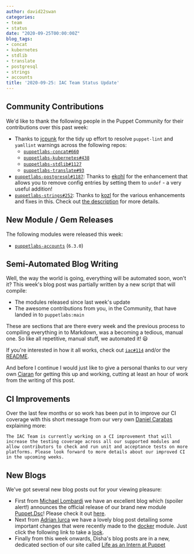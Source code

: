 ```yaml
---
author: david22swan
categories:
- team
- status
date: "2020-09-25T00:00:00Z"
blog_tags:
- concat
- kubernetes
- stdlib
- translate
- postgresql
- strings
- accounts
title: '2020-09-25: IAC Team Status Update'
---
```


## Community Contributions

We'd like to thank the following people in the Puppet Community for their contributions over this past week:

- Thanks to [jcpunk][jcpunk] for the tidy up effort to resolve `puppet-lint` and `yamllint` warnings across the following repos:
  - [`puppetlabs-concat#660`][puppetlabs-concat-pr-660]
  - [`puppetlabs-kubernetes#438`][puppetlabs-kubernetes-pr-438]
  - [`puppetlabs-stdlib#1127`][puppetlabs-stdlib-pr-1127]
  - [`puppetlabs-translate#93`][puppetlabs-translate-pr-93]
- [`puppetlabs-postgresql#1187`][puppetlabs-postgresql-pr-1187]: Thanks to [ekohl][ekohl] for the enhancement that allows you to remove config entries by setting them to `undef` - a very useful addition!
- [`puppetlabs-strings#252`][puppetlabs-strings-pr-252]: Thanks to [kozl][kozl] for the various enhancements and fixes in this. Check out [the description](https://github.com/puppetlabs/puppet-strings/pull/252#issue-487952635) for more details.

## New Module / Gem Releases

The following modules were released this week:

- [`puppetlabs-accounts`][puppetlabs-accounts] (`6.3.0`)

## Semi-Automated Blog Writing

Well, the way the world is going, everything will be automated soon, won't it?
This week's blog post was partially written by a new script that will compile:

- The modules released since last week's update
- The awesome contributions from you, in the Community, that have landed in to `puppetlabs:main`

These are sections that are there every week and the previous process to compiling everything in to Markdown, was a becoming a tedious, manual one.
So like all repetitive, manual stuff, we automated it! :smiley:

If you're interested in how it all works, check out [`iac#114`][iac-pr-114] and/or the [README][iac-bootstrap-blog-tools].

And before I continue I would just like to give a personal thanks to our very own [Ciaran][sanfrancrisko] for getting this up and working, cutting at least an hour of work from the writing of this post.

## CI Improvements

Over the last few months or so work has been put in to improve our CI coverage with this short message from our very own [Daniel Carabas][carabasdaniel] explaining more:

```
The IAC Team is currently working on a CI improvement that will increase the testing coverage across all our supported modules and allow contributors to check and run unit and acceptance tests on more platforms. Please look forward to more details about our improved CI in the upcoming weeks.
```

## New Blogs

We've got several new blog posts out for your viewing pleasure:

- First from [Michael Lombardi][michaeltlombardi] we have an excellent blog which (spoiler alert!) announces the official release of our brand new module [Puppet.Dsc][dsc-repo]! Please check it out [here](/blog/updates/2020-09-21-dsc-release.md).
- Next from [Adrian Iurca][adrianiurca] we have a lovely blog post detailing some important changes that were recently made to the [docker][puppetlabs-docker] module. Just click the following link to take a [look](/blog/updates/2020-09-23-docker-params-change-detection.md).
- Finally from this week onwards, Disha's blog posts are in a new, dedicated section of our site called [Life as an Intern at Puppet](https://puppetlabs.github.io/iac/docs/life_of_intern)

[puppetlabs-accounts]: https://github.com/puppetlabs/puppetlabs-accounts
[puppetlabs-concat-pr-660]: https://github.com/puppetlabs/puppetlabs-concat/pull/660
[jcpunk]: https://github.com/jcpunk
[puppetlabs-kubernetes-pr-438]: https://github.com/puppetlabs/puppetlabs-kubernetes/pull/438
[puppetlabs-postgresql-pr-1187]: https://github.com/puppetlabs/puppetlabs-postgresql/pull/1187
[ekohl]: https://github.com/ekohl
[puppetlabs-stdlib-pr-1127]: https://github.com/puppetlabs/puppetlabs-stdlib/pull/1127
[puppetlabs-translate-pr-93]: https://github.com/puppetlabs/puppetlabs-translate/pull/93
[puppetlabs-strings-pr-252]: https://github.com/puppetlabs/puppet-strings/pull/252
[kozl]: https://github.com/kozl
[binford2k]: https://github.com/binford2k
[iac-pr-114]: https://github.com/puppetlabs/iac/pull/114
[iac-bootstrap-blog-tools]: https://github.com/puppetlabs/iac/tree/master/bin/blog_tools
[binford2k]: https://github.com/binford2k
[carabasdaniel]: https://github.com/carabasdaniel
[sanfrancrisko]: https://github.com/sanfrancrisko
[michaeltlombardi]: https://github.com/michaeltlombardi
[dsc-repo]: https://github.com/puppetlabs/Puppet.Dsc
[adrianiurca]: https://github.com/adrianiurca
[puppetlabs-docker]: https://github.com/puppetlabs/puppetlabs-docker
